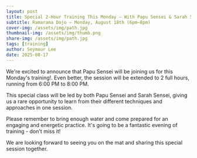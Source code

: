 ```yaml
---
layout: post
title: Special 2-Hour Training This Monday – With Papu Sensei & Sarah Sensei!
subtitle: Ramarama Dojo – Monday, August 18th (6pm–8pm)
cover-img: /assets/img/path.jpg
thumbnail-img: /assets/img/thumb.png
share-img: /assets/img/path.jpg
tags: [training]
author: Seymour Lee
date: 2025-08-17
---
```


We're excited to announce that Papu Sensei will be joining us for this Monday's training!.
Even better, the session will be extended to 2 full hours, running from 6:00 PM to 8:00 PM.

This special class will be led by both Papu Sensei and Sarah Sensei, giving us a rare opportunity
to learn from their different techniques and approaches in one session.

Please remember to bring enough water and come prepared for an engaging and energetic practice.
It's going to be a fantastic evening of training - don't miss it!

We are looking forward to seeing you on the mat and sharing this special session together.
